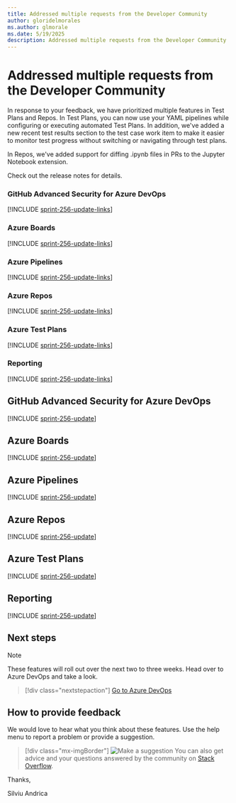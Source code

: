 ```yaml
---
title: Addressed multiple requests from the Developer Community 
author: gloridelmorales
ms.author: glmorale
ms.date: 5/19/2025
description: Addressed multiple requests from the Developer Community
---
```

# Addressed multiple requests from the Developer Community

In response to your feedback, we have prioritized multiple features in Test Plans and Repos. In Test Plans, you can now use your YAML pipelines while configuring or executing automated Test Plans. In addition, we've added a new recent test results section to the test case work item to make it easier to monitor test progress without switching or navigating through test plans. 

In Repos, we've added support for diffing .ipynb files in PRs to the Jupyter Notebook extension. 

Check out the release notes for details.

### GitHub Advanced Security for Azure DevOps

[!INCLUDE [sprint-256-update-links](includes/ghazdo/sprint-256-update-links.md)] 

### Azure Boards

[!INCLUDE [sprint-256-update-links](includes/boards/sprint-256-update-links.md)]

### Azure Pipelines

[!INCLUDE [sprint-256-update-links](includes/pipelines/sprint-256-update-links.md)]

### Azure Repos

[!INCLUDE [sprint-256-update-links](includes/repos/sprint-256-update-links.md)]

### Azure Test Plans

[!INCLUDE [sprint-256-update-links](includes/testplans/sprint-256-update-links.md)]

### Reporting

[!INCLUDE [sprint-256-update-links](includes/reporting/sprint-256-update-links.md)]

## GitHub Advanced Security for Azure DevOps

[!INCLUDE [sprint-256-update](includes/ghazdo/sprint-256-update.md)]

## Azure Boards

[!INCLUDE [sprint-256-update](includes/boards/sprint-256-update.md)]

## Azure Pipelines

[!INCLUDE [sprint-256-update](includes/pipelines/sprint-256-update.md)]

## Azure Repos

[!INCLUDE [sprint-256-update](includes/repos/sprint-256-update.md)]

## Azure Test Plans

[!INCLUDE [sprint-256-update](includes/testplans/sprint-256-update.md)]

## Reporting

[!INCLUDE [sprint-256-update](includes/reporting/sprint-256-update.md)]

## Next steps

> [!NOTE]
> These features will roll out over the next two to three weeks.
Head over to Azure DevOps and take a look.

> [!div class="nextstepaction"] 
> [Go to Azure DevOps](https://go.microsoft.com/fwlink/?LinkId=307137&campaign=o~msft~docs~product-vsts~release-notes)
## How to provide feedback

We would love to hear what you think about these features. Use the help menu to report a problem or provide a suggestion.

> [!div class="mx-imgBorder"] 
> ![Make a suggestion](../media/make-a-suggestion.png)
You can also get advice and your questions answered by the community on [Stack Overflow](https://stackoverflow.com/questions/tagged/azure-devops).

Thanks,

Silviu Andrica